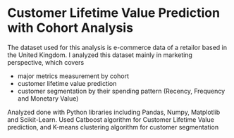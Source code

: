 # Customer Lifetime Value Prediction with Cohort Analysis

The dataset used for this analysis is e-commerce data of a retailor based in the United Kingdom. 
I analyzed this dataset mainly in marketing perspective, which covers 
- major metrics measurement by cohort
- customer lifetime value prediction 
- customer segmentation by their spending pattern (Recency, Frequency and Monetary Value)


Analyzed done with Python libraries including Pandas, Numpy, Matplotlib and Scikit-Learn.
Used Catboost algorithm for Customer Lifetime Value prediction, and K-means clustering algorithm for customer segmentation



